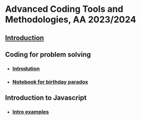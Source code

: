 # Advanced Coding Tools and Methodologies, AA 2023/2024

## [Introduction](Introduction/readme.html)

## Coding for problem solving
* ### [Introdution](Python_problem_solving/readme.html)
* ### [Notebook for birthday paradox](Python_problem_solving/BIrthday.ipynb)

## Introduction to Javascript
* ### [Intro examples](Introduction_to_javascript/readme.md)
